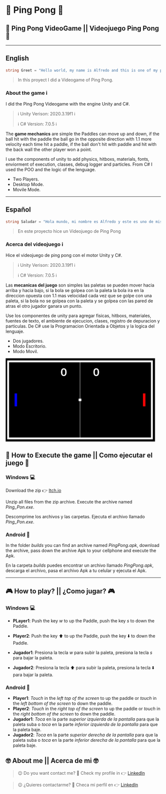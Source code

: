 # :ping_pong: Ping Pong :ping_pong:
## :space_invader: Ping Pong VideoGame || Videojuego Ping Pong :ping_pong:

---
## English
```C#
string Greet = "Hello world, my name is Alfredo and this is one of my proyects";

```

> In this proyect I did a Videogame of Ping Pong.
 ### About the game :information_source:

 I did the Ping Pong Videogame with the engine Unity and C#.

 > :information_source: Unity Verison: 2020.3.19f1 :information_source:
 >
 > :information_source: C# Version: 7.0.5 :information_source:

The **game mechanics** are simple the Paddles can move up and down, if the ball hit with the paddle the ball go in  the opposite direction with 1.1 more velocity each time hit a paddle, if the ball don't hit with paddle and hit with the back wall the other player won a point.

I use the components of unity to add physics, hitboxs, materials, fonts, enviorment of execution, classes, debug logger and particles. From C# I used the POO and the logic of the lenguage. 

* Two Players.
* Desktop Mode.
* Movile Mode.

---
## Español
~~~ C#
string Saludar = "Hola mundo, mi nombre es Alfredo y este es uno de mis proyectos";
~~~

> En este proyecto hice un Videojuego de Ping Pong
### Acerca del videojuego :information_source:

Hice el videojuego de ping pong con el motor Unity y C#.

> :information_source: Unity Verison: 2020.3.19f1 :information_source:
>
> :information_source: C# Version: 7.0.5 :information_source:

Las **mecanicas del juego** son simples las paletas se pueden mover hacia arriba y hacia bajo, si la bola se golpea con la paleta la bola ira en la direccion opuesta con 1.1 mas velocidad cada vez que se golpe con una paleta, si la bola no se golpea con la paleta y se golpea con las pared de atras el otro jugador ganara un punto.

 Use los componentes de unity para agregar fisicas, hitboxs, materiales, fuentes de texto, el ambiente de ejecucion, clases, registro de depuracion y particulas. De C# use la Programacion Orientada a Objetos y la logica del lenguaje.  

* Dos jugadores.
* Modo Escritorio.
* Modo Movil.

![Ping Pong](./Assets/PingPong.PNG)

## :space_invader: How to Execute the game || Como ejecutar el juego :space_invader:

### Windows :computer:

Download the zip :point_right:  [Itch.io](https://alfredoro.itch.io/ping-pong)

Unzip all files from the zip archive. 
Execute the archive named *Ping_Pon.exe*.

Descomprime los archivos y las carpetas.
Ejecuta el archivo llamado *Ping_Pon.exe*.

### Android :iphone:

In the folder *builds* you can find an archive named *PingPong.apk*, download the archive, pass down the archive Apk to your cellphone and execute the Apk.

En la carpeta *builds* puedes encontrar un archivo llamado *PingPong.apk*, descarga el archivo, pasa el archivo Apk a tu celular y ejecuta el Apk.

---
## :video_game: How to play? || ¿Como jugar? :video_game:

### Windows :computer:
* **PLayer1**: Push the key *w* to up the Paddle, push the key *s* to down the Paddle.
* **Player2**: Push the key :arrow_up: to up the Paddle, push the key :arrow_down: to down the Paddle.

* **Jugador1**: Presiona la tecla *w* para subir la paleta, presiona la tecla *s* para bajar la paleta.
* **Jugador2**: Presiona la tecla :arrow_up: para subir la paleta, presiona la tecla :arrow_down: para bajar la paleta.

### Android :iphone:
* **Player1**: *Touch* in the *left top of the screen* to up the paddle or *touch* in the *left bottom of the screen* to down the paddle.
* **Player2**: *Touch* in the *right top of the screen* to up the paddle or *touch* in the *right bottom of the screen* to down the paddle.
* **Jugador1**: *Toca* en la parte *superior izquierda de la pantalla* para que la paleta suba o *toca* en la parte *inferior izquierda de la pantalla* para que la paleta baje.
* **Jugador2**: *Toca* en la parte *superior derecha de la pantalla* para que la paleta suba o *toca* en la parte *inferior derecha de la pantalla* para que la paleta baje.

## :nerd_face: **About me** || **Acerca de mi** :nerd_face:

> :wink: Do you want contact me? :eyes: Check my profile in :point_right: [LinkedIn](https://www.linkedin.com/in/alfredo-rodríguez-orenday-73a14a215/ "Alfredo Rdz O")  

> :wink: ¿Quieres contactarme? :eyes: Checa mi perfil en :point_right: [LinkedIn](https://www.linkedin.com/in/alfredo-rodríguez-orenday-73a14a215/ "Alfredo Rdz O")  
